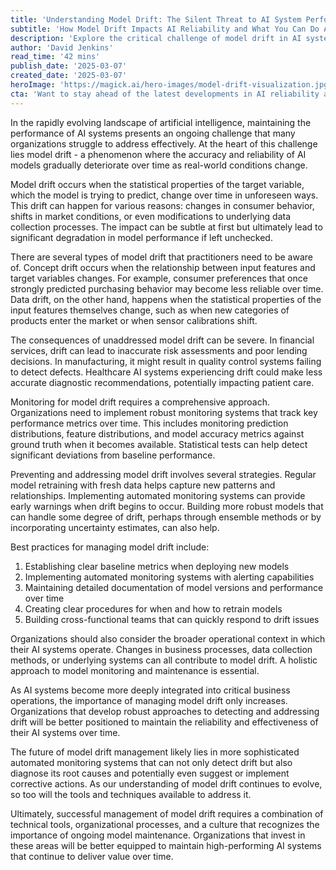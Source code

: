 ```yaml
---
title: 'Understanding Model Drift: The Silent Threat to AI System Performance'
subtitle: 'How Model Drift Impacts AI Reliability and What You Can Do About It'
description: 'Explore the critical challenge of model drift in AI systems - how it silently degrades performance over time and what organizations can do to detect, prevent, and address it. Learn about different types of drift, monitoring strategies, and best practices for maintaining reliable AI systems.'
author: 'David Jenkins'
read_time: '42 mins'
publish_date: '2025-03-07'
created_date: '2025-03-07'
heroImage: 'https://magick.ai/hero-images/model-drift-visualization.jpg'
cta: 'Want to stay ahead of the latest developments in AI reliability and performance monitoring? Follow us on LinkedIn for regular insights, expert analysis, and best practices in managing model drift and other critical AI challenges.'
---
```


In the rapidly evolving landscape of artificial intelligence, maintaining the performance of AI systems presents an ongoing challenge that many organizations struggle to address effectively. At the heart of this challenge lies model drift - a phenomenon where the accuracy and reliability of AI models gradually deteriorate over time as real-world conditions change.

Model drift occurs when the statistical properties of the target variable, which the model is trying to predict, change over time in unforeseen ways. This drift can happen for various reasons: changes in consumer behavior, shifts in market conditions, or even modifications to underlying data collection processes. The impact can be subtle at first but ultimately lead to significant degradation in model performance if left unchecked.

There are several types of model drift that practitioners need to be aware of. Concept drift occurs when the relationship between input features and target variables changes. For example, consumer preferences that once strongly predicted purchasing behavior may become less reliable over time. Data drift, on the other hand, happens when the statistical properties of the input features themselves change, such as when new categories of products enter the market or when sensor calibrations shift.

The consequences of unaddressed model drift can be severe. In financial services, drift can lead to inaccurate risk assessments and poor lending decisions. In manufacturing, it might result in quality control systems failing to detect defects. Healthcare AI systems experiencing drift could make less accurate diagnostic recommendations, potentially impacting patient care.

Monitoring for model drift requires a comprehensive approach. Organizations need to implement robust monitoring systems that track key performance metrics over time. This includes monitoring prediction distributions, feature distributions, and model accuracy metrics against ground truth when it becomes available. Statistical tests can help detect significant deviations from baseline performance.

Preventing and addressing model drift involves several strategies. Regular model retraining with fresh data helps capture new patterns and relationships. Implementing automated monitoring systems can provide early warnings when drift begins to occur. Building more robust models that can handle some degree of drift, perhaps through ensemble methods or by incorporating uncertainty estimates, can also help.

Best practices for managing model drift include:

1. Establishing clear baseline metrics when deploying new models
2. Implementing automated monitoring systems with alerting capabilities
3. Maintaining detailed documentation of model versions and performance over time
4. Creating clear procedures for when and how to retrain models
5. Building cross-functional teams that can quickly respond to drift issues

Organizations should also consider the broader operational context in which their AI systems operate. Changes in business processes, data collection methods, or underlying systems can all contribute to model drift. A holistic approach to model monitoring and maintenance is essential.

As AI systems become more deeply integrated into critical business operations, the importance of managing model drift only increases. Organizations that develop robust approaches to detecting and addressing drift will be better positioned to maintain the reliability and effectiveness of their AI systems over time.

The future of model drift management likely lies in more sophisticated automated monitoring systems that can not only detect drift but also diagnose its root causes and potentially even suggest or implement corrective actions. As our understanding of model drift continues to evolve, so too will the tools and techniques available to address it.

Ultimately, successful management of model drift requires a combination of technical tools, organizational processes, and a culture that recognizes the importance of ongoing model maintenance. Organizations that invest in these areas will be better equipped to maintain high-performing AI systems that continue to deliver value over time.